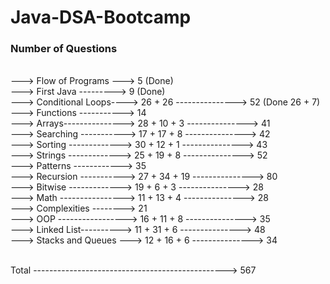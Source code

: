 # Java-DSA-Bootcamp    
  
### Number of Questions  
\
---> Flow of Programs ---> 5 (Done)\
---> First Java ---------> 9 (Done)\
---> Conditional Loops----> 26 + 26 ---------------> 52 (Done 26 + 7)\
---> Functions -----------> 14\
---> Arrays---------------> 28 + 10 + 3 ---------------> 41\
---> Searching -----------> 17 + 17 + 8 ---------------> 42\
---> Sorting -------------> 30 + 12 + 1 ---------------> 43\
---> Strings -------------> 25 + 19 + 8 ---------------> 52\
---> Patterns ------------> 35\
---> Recursion -----------> 27 + 34 + 19 ---------------> 80\
---> Bitwise -------------> 19 + 6 + 3 ---------------> 28\
---> Math ----------------> 11 + 13 + 4 ---------------> 28\
---> Complexities --------> 21\
---> OOP -----------------> 16 + 11 + 8 ---------------> 35\
---> Linked List----------> 11 + 31 + 6 ---------------> 48\
---> Stacks and Queues ---> 12 + 16 + 6 ---------------> 34

\
Total ------------------------------------------------> 567 


